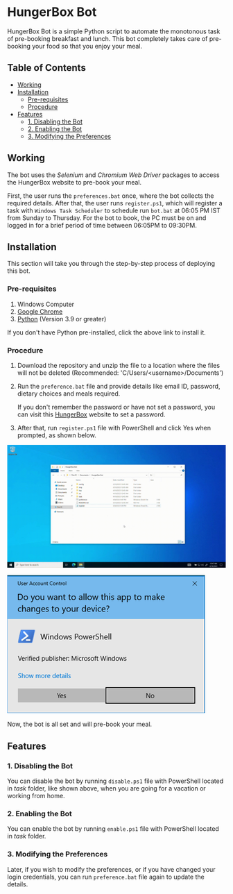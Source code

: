 # HungerBox Bot <!-- omit in toc -->

HungerBox Bot is a simple Python script to automate the monotonous task of pre-booking breakfast and lunch. This bot completely takes care of pre-booking your food so that you enjoy your meal.

## Table of Contents <!-- omit in toc -->

- [Working](#working)
- [Installation](#installation)
  - [Pre-requisites](#pre-requisites)
  - [Procedure](#procedure)
- [Features](#features)
  - [1. Disabling the Bot](#1-disabling-the-bot)
  - [2. Enabling the Bot](#2-enabling-the-bot)
  - [3. Modifying the Preferences](#3-modifying-the-preferences)

## Working

The bot uses the *Selenium* and *Chromium Web Driver* packages to access the HungerBox website to pre-book your meal.

First, the user runs the `preferences.bat` once, where the bot collects the required details. After that, the user runs `register.ps1`, which will register a task with `Windows Task Scheduler` to schedule run `bot.bat` at 06:05 PM IST from Sunday to Thursday. For the bot to book, the PC must be on and logged in for a brief period of time between 06:05PM to 09:30PM.

## Installation

This section will take you through the step-by-step process of deploying this bot.

### Pre-requisites

1. Windows Computer
2. [Google Chrome](https://www.google.com/intl/en_in/chrome/)
3. [Python](https://www.python.org/ftp/python/3.11.3/python-3.11.3-amd64.exe) (Version 3.9 or greater)

If you don't have Python pre-installed, click the above link to install it.

### Procedure

1. Download the repository and unzip the file to a location where the files will not be deleted (Recommended: 'C/Users/\<username\>/Documents')

2. Run the `preference.bat` file and provide details like email ID, password, dietary choices and meals required.

      If you don't remember the password or have not set a password, you can visit this [HungerBox](https://silabs.hungerbox.com/#/forgot-password) website to set a password.

3. After that, run `register.ps1` file with PowerShell and click Yes when prompted, as shown below.

![Register Task](./img/register.gif)

![UAC](./img/uac-promt.png)

Now, the bot is all set and will pre-book your meal.

## Features

### 1. Disabling the Bot

You can disable the bot by running `disable.ps1` file with PowerShell located in *task* folder, like shown above, when you are going for a vacation or working from home.

### 2. Enabling the Bot

You can enable the bot by running `enable.ps1` file with PowerShell located in *task* folder.

### 3. Modifying the Preferences

Later, if you wish to modify the preferences, or if you have changed your login credentials, you can run `preference.bat` file again to update the details.
